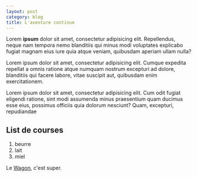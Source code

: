 ```yaml
---
layout: post
category: blog
title: L'aventure continue
---
```


Lorem **ipsum** dolor sit amet, consectetur adipisicing elit. Repellendus, neque nam tempora nemo blanditiis qui minus modi voluptates explicabo fugiat magnam eius iure quia atque veniam, quibusdam aperiam ullam nulla?

Lorem ipsum dolor sit amet, consectetur adipisicing elit. Cumque expedita repellat a omnis ratione atque numquam nostrum excepturi ad dolore, blanditiis qui facere labore, vitae suscipit aut, quibusdam enim exercitationem.

Lorem ipsum dolor sit amet, consectetur adipisicing elit. Cum odit fugiat eligendi ratione, sint modi assumenda minus praesentium quam ducimus esse eius, possimus officiis quia dolorum nesciunt? Quam, excepturi, repudiandae

## List de courses

1. beurre
1. lait
1. miel

Le [Wagon](http://www.lewagon.org), c'est super.